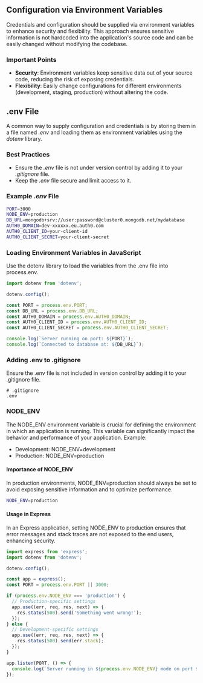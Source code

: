 ## Configuration via Environment Variables

Credentials and configuration should be supplied via environment variables to enhance security and flexibility. This approach ensures sensitive information is not hardcoded into the application's source code and can be easily changed without modifying the codebase.

### Important Points

- **Security**: Environment variables keep sensitive data out of your source code, reducing the risk of exposing credentials.
- **Flexibility**: Easily change configurations for different environments (development, staging, production) without altering the code.

## .env File

A common way to supply configuration and credentials is by storing them in a file named _.env_ and loading them as environment variables using the _dotenv_ library.

### Best Practices

- Ensure the _.env_ file is not under version control by adding it to your _.gitignore_ file.
- Keep the _.env_ file secure and limit access to it.

### Example _.env_ File

```bash
PORT=3000
NODE_ENV=production
DB_URL=mongodb+srv://user:password@cluster0.mongodb.net/mydatabase
AUTH0_DOMAIN=dev-xxxxxx.eu.auth0.com
AUTH0_CLIENT_ID=your-client-id
AUTH0_CLIENT_SECRET=your-client-secret
```

### Loading Environment Variables in JavaScript

Use the dotenv library to load the variables from the .env file into process.env.

```js
import dotenv from 'dotenv';

dotenv.config();

const PORT = process.env.PORT;
const DB_URL = process.env.DB_URL;
const AUTH0_DOMAIN = process.env.AUTH0_DOMAIN;
const AUTH0_CLIENT_ID = process.env.AUTH0_CLIENT_ID;
const AUTH0_CLIENT_SECRET = process.env.AUTH0_CLIENT_SECRET;

console.log(`Server running on port: ${PORT}`);
console.log(`Connected to database at: ${DB_URL}`);
```

### Adding .env to .gitignore

Ensure the .env file is not included in version control by adding it to your .gitignore file.

```plaintext
# .gitignore
.env
```

### NODE_ENV

The NODE_ENV environment variable is crucial for defining the environment in which an application is running. This variable can significantly impact the behavior and performance of your application.
Example:

- Development: NODE_ENV=development
- Production: NODE_ENV=production

#### Importance of NODE_ENV

In production environments, NODE_ENV=production should always be set to avoid exposing sensitive information and to optimize performance.

```bash
NODE_ENV=production
```

#### Usage in Express

In an Express application, setting NODE_ENV to production ensures that error messages and stack traces are not exposed to the end users, enhancing security.

```js
import express from 'express';
import dotenv from 'dotenv';

dotenv.config();

const app = express();
const PORT = process.env.PORT || 3000;

if (process.env.NODE_ENV === 'production') {
  // Production-specific settings
  app.use((err, req, res, next) => {
    res.status(500).send('Something went wrong!');
  });
} else {
  // Development-specific settings
  app.use((err, req, res, next) => {
    res.status(500).send(err.stack);
  });
}

app.listen(PORT, () => {
  console.log(`Server running in ${process.env.NODE_ENV} mode on port ${PORT}`);
});
```
